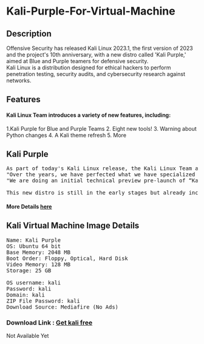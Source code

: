 # Kali-Purple-For-Virtual-Machine

## Description
Offensive Security has released ​Kali Linux 2023.1, the first version of 2023 and the project's 10th anniversary, with a new distro called 'Kali Purple,' aimed at  Blue and Purple teamers for defensive security.
<br>
Kali Linux is a distribution designed for ethical hackers to perform penetration testing, security audits, and cybersecurity research against networks.

## Features

#### Kali Linux Team introduces a variety of new features, including:
1.Kali Purple for Blue and Purple Teams
2. Eight new tools!
3. Warning about Python changes
4. A Kali theme refresh 
5. More

## Kali Purple

<pre>As part of today's Kali Linux release, the Kali Linux Team also announced a new project named 'Kali Purple,' a distro designed for defensive security.
"Over the years, we have perfected what we have specialized in, offensive security. We are now starting to branch into a new area, defensive security!," explains today's announcement.
"We are doing an initial technical preview pre-launch of “Kali Purple”. This is still in its infancy and is going to need time to mature. But you can start to see the direction Kali is expanding into. You can also be a part of helping to shape the direction!"

This new distro is still in the early stages but already includes over 100 defensive tools, including Malcolm, Surricata, Arkime, TheHive, and Zeek, and a dedicated Wiki to help you get started
</pre>

#### More Details <a href="https://bleepingcomputer.com/news/security/kali-linux-20231-introduces-purple-distro-for-defensive-security/">here</a>

## Kali Virtual Machine Image Details
<pre>
Name: Kali Purple
OS: Ubuntu 64 bit
Base Memory: 2048 MB 
Boot Order: Floppy, Optical, Hard Disk
Video Memory: 128 MB
Storage: 25 GB

OS username: kali
Password: kali
Domain: kali
ZIP File Password: kali
Download Source: Mediafire (No Ads)
</pre>

### Download Link : <a href="https://craftlibrary.space/404.shtml">Get kali free</a>
Not Available Yet
